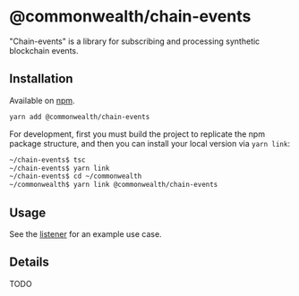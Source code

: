# @commonwealth/chain-events

"Chain-events" is a library for subscribing and processing synthetic blockchain events.

## Installation

Available on [npm](https://www.npmjs.com/package/@commonwealth/chain-events).

```bash
yarn add @commonwealth/chain-events
```

For development, first you must build the project to replicate the npm package structure, and then you can install your local version via `yarn link`:

```bash
~/chain-events$ tsc
~/chain-events$ yarn link
~/chain-events$ cd ~/commonwealth
~/commonwealth$ yarn link @commonwealth/chain-events
```

## Usage

See the [listener](./scripts/listener) for an example use case.

## Details

TODO
